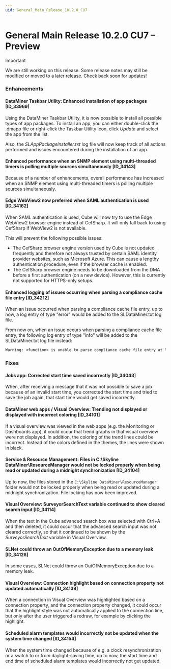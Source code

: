```yaml
---
uid: General_Main_Release_10.2.0_CU7
---
```


# General Main Release 10.2.0 CU7 – Preview

> [!IMPORTANT]
> We are still working on this release. Some release notes may still be modified or moved to a later release. Check back soon for updates!

### Enhancements

#### DataMiner Taskbar Utility: Enhanced installation of app packages [ID_33969]

<!-- Main Release Version 10.1.0 [CU19]/10.2.0 [CU7] - Feature Release Version 10.2.10 -->

Using the DataMiner Taskbar Utility, it is now possible to install all possible types of app packages. To install an app, you can either double-click the .dmapp file or right-click the Taskbar Utility icon, click *Update* and select the app from the list.

Also, the *SLAppPackageInstaller.txt* log file will now keep track of all actions performed and issues encountered during the installation of an app.

#### Enhanced performance when an SNMP element using multi-threaded timers is polling multiple sources simultaneously [ID_34143]

<!-- Main Release Version 10.1.0 [CU19]/10.2.0 [CU7] - Feature Release Version 10.2.10 -->

Because of a number of enhancements, overall performance has increased when an SNMP element using multi-threaded timers is polling multiple sources simultaneously.

#### Edge WebView2 now preferred when SAML authentication is used [ID_34162]

<!-- Main Release Version 10.2.0 [CU7] - Feature Release Version 10.2.10 -->

When SAML authentication is used, Cube will now try to use the Edge WebView2 browser engine instead of CefSharp. It will only fall back to using CefSharp if WebView2 is not available.

This will prevent the following possible issues:

- The CefSharp browser engine version used by Cube is not updated frequently and therefore not always trusted by certain SAML identity provider websites, such as Microsoft Azure. This can cause a lengthy authentication procedure, even if the browser cache is enabled.
- The CefSharp browser engine needs to be downloaded from the DMA before a first authentication (on a new device). However, this is currently not supported for HTTPS-only setups.

#### Enhanced logging of issues occurring when parsing a compliance cache file entry [ID_34212]

<!-- Main Release Version 10.0.0 [CU22]/10.1.0 [CU19]/10.2.0 [CU7] - Feature Release Version 10.2.10 -->

When an issue occurred when parsing a compliance cache file entry, up to now, a log entry of type "error" would be added to the SLDataMiner.txt log file.

From now on, when an issue occurs when parsing a compliance cache file entry, the following log entry of type "info" will be added to the SLDataMiner.txt log file instead:

```txt
Warning: <function> is unable to parse compliance cache file entry at line <line number>. <line content>
```

### Fixes

#### Jobs app: Corrected start time saved incorrectly \[ID_34043]

<!-- Main Release Version 10.2.0 [CU7] - Feature Release Version 10.2.9 -->

When, after receiving a message that it was not possible to save a job because of an invalid start time, you corrected the start time and tried to save the job again, that start time would get saved incorrectly.

#### DataMiner web apps / Visual Overview: Trending not displayed or displayed with incorrect coloring [ID_34101]

<!-- Main Release Version 10.2.0 [CU7] - Feature Release Version 10.2.9 -->

If a visual overview was viewed in the web apps (e.g. the Monitoring or Dashboards app), it could occur that trend graphs in that visual overview were not displayed.
In addition, the coloring of the trend lines could be incorrect. Instead of the colors defined in the themes, the lines were shown in black.

#### Service & Resource Management: Files in C:\Skyline DataMiner\ResourceManager would not be locked properly when being read or updated during a midnight synchronization [ID_34104]

<!-- Main Release Version 10.1.0 [CU19]/10.2.0 [CU7] - Feature Release Version 10.2.10 -->

Up to now, the files stored in the `C:\Skyline DataMiner\ResourceManager` folder would not be locked properly when being read or updated during a midnight synchronization. File locking has now been improved.

#### Visual Overview: SurveyorSearchText variable continued to show cleared search input [ID_34114]

<!-- Main Release Version 10.1.0 [CU19]/10.2.0 [CU7] - Feature Release Version 10.2.9 -->

When the text in the Cube advanced search box was selected with Ctrl+A and then deleted, it could occur that the advanced search input was not cleared correctly, so that it continued to be shown by the *SurveyorSearchText* variable in Visual Overview.

#### SLNet could throw an OutOfMemoryException due to a memory leak [ID_34126]

<!-- Main Release Version 10.1.0 [CU19]/10.2.0 [CU7] - Feature Release Version 10.2.10 -->

In some cases, SLNet could throw an OutOfMemoryException due to a memory leak.

#### Visual Overview: Connection highlight based on connection property not updated automatically [ID_34139]

<!-- Main Release Version 10.1.0 [CU19]/10.2.0 [CU7] - Feature Release Version 10.2.9 -->

When a connection in Visual Overview was highlighted based on a connection property, and the connection property changed, it could occur that the highlight style was not automatically applied to the connection line, but only after the user triggered a redraw, for example by clicking the highlight.

#### Scheduled alarm templates would incorrectly not be updated when the system time changed [ID_34154]

<!-- Main Release Version 10.1.0 [CU19]/10.2.0 [CU7] - Feature Release Version 10.2.10 -->

When the system time changed because of e.g. a clock resynchronization or a switch to or from daylight-saving time, up to now, the start time and end time of scheduled alarm templates would incorrectly not get updated.
